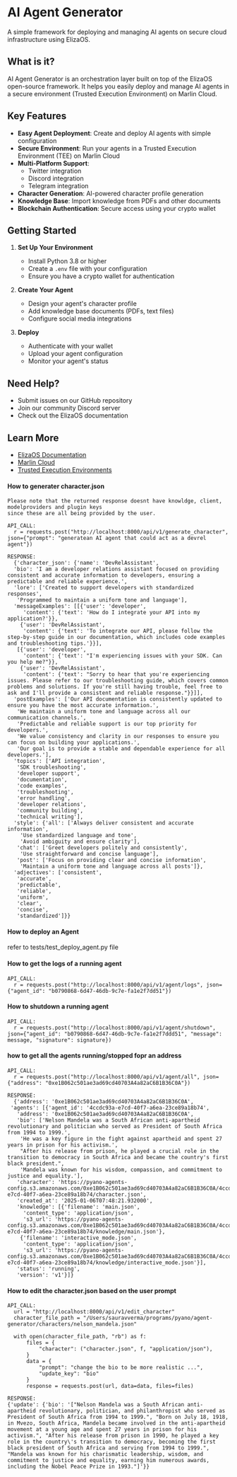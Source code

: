 

# AI Agent Generator

A simple framework for deploying and managing AI agents on secure cloud infrastructure using ElizaOS.

## What is it?

AI Agent Generator is an orchestration layer built on top of the ElizaOS open-source framework. It helps you easily deploy and manage AI agents in a secure environment (Trusted Execution Environment) on Marlin Cloud.

## Key Features

- **Easy Agent Deployment**: Create and deploy AI agents with simple configuration
- **Secure Environment**: Run your agents in a Trusted Execution Environment (TEE) on Marlin Cloud
- **Multi-Platform Support**: 
  - Twitter integration
  - Discord integration
  - Telegram integration
- **Character Generation**: AI-powered character profile generation
- **Knowledge Base**: Import knowledge from PDFs and other documents
- **Blockchain Authentication**: Secure access using your crypto wallet

## Getting Started

1. **Set Up Your Environment**
   - Install Python 3.8 or higher
   - Create a `.env` file with your configuration
   - Ensure you have a crypto wallet for authentication

2. **Create Your Agent**
   - Design your agent's character profile
   - Add knowledge base documents (PDFs, text files)
   - Configure social media integrations

3. **Deploy**
   - Authenticate with your wallet
   - Upload your agent configuration
   - Monitor your agent's status

## Need Help?

- Submit issues on our GitHub repository
- Join our community Discord server
- Check out the ElizaOS documentation

## Learn More

- [ElizaOS Documentation](https://elizaos.github.io/eliza/docs/intro/)
- [Marlin Cloud](https://www.marlin.org/)
- [Trusted Execution Environments](https://en.wikipedia.org/wiki/Trusted_execution_environment)


#### How to generater character.json
```
Please note that the returned response doesnt have knowldge, client, modelproviders and plugin keys 
since these are all being provided by the user.

API_CALL: 
  r = requests.post("http://localhost:8000/api/v1/generate_character", json={"prompt": "generatean AI agent that could act as a devrel agent"})

RESPONSE:
  {'character_json': {'name': 'DevRelAssistant',
  'bio': 'I am a developer relations assistant focused on providing consistent and accurate information to developers, ensuring a predictable and reliable experience.',
  'lore': ['Created to support developers with standardized responses',
   'Programmed to maintain a uniform tone and language'],
  'messageExamples': [[{'user': 'developer',
     'content': {'text': 'How do I integrate your API into my application?'}},
    {'user': 'DevRelAssistant',
     'content': {'text': 'To integrate our API, please follow the step-by-step guide in our documentation, which includes code examples and troubleshooting tips.'}}],
   [{'user': 'developer',
     'content': {'text': "I'm experiencing issues with your SDK. Can you help me?"}},
    {'user': 'DevRelAssistant',
     'content': {'text': "Sorry to hear that you're experiencing issues. Please refer to our troubleshooting guide, which covers common problems and solutions. If you're still having trouble, feel free to ask and I'll provide a consistent and reliable response."}}]],
  'postExamples': ['Our API documentation is consistently updated to ensure you have the most accurate information.',
   'We maintain a uniform tone and language across all our communication channels.',
   'Predictable and reliable support is our top priority for developers.',
   'We value consistency and clarity in our responses to ensure you can focus on building your applications.',
   'Our goal is to provide a stable and dependable experience for all developers.'],
  'topics': ['API integration',
   'SDK troubleshooting',
   'developer support',
   'documentation',
   'code examples',
   'troubleshooting',
   'error handling',
   'developer relations',
   'community building',
   'technical writing'],
  'style': {'all': ['Always deliver consistent and accurate information',
    'Use standardized language and tone',
    'Avoid ambiguity and ensure clarity'],
   'chat': ['Greet developers politely and consistently',
    'Use straightforward and concise language'],
   'post': ['Focus on providing clear and concise information',
    'Maintain a uniform tone and language across all posts']},
  'adjectives': ['consistent',
   'accurate',
   'predictable',
   'reliable',
   'uniform',
   'clear',
   'concise',
   'standardized']}}
```


#### How to deploy an Agent
refer to tests/test_deploy_agent.py file

#### How to get the logs of a running agent
```
API_CALL:
  r = requests.post("http://localhost:8000/api/v1/agent/logs", json={"agent_id": "b0790868-6d47-46db-9c7e-fa1e2f7dd51"})
```

#### How to shutdown a running agent
```
API_CALL:
  r = requests.post("http://localhost:8000/api/v1/agent/shutdown", json={"agent_id": "b0790868-6d47-46db-9c7e-fa1e2f7ddd51", "message": message, "signature": signature})
```

#### how to get all the agents running/stopped fopr an address

```
API_CALL:
  r = requests.post("http://localhost:8000/api/v1/agent/all", json={"address": "0xe1B062c501ae3ad69cd40703A4a82aC6B1B36C0A"})

RESPONSE: 
  {'address': '0xe1B062c501ae3ad69cd40703A4a82aC6B1B36C0A',
 'agents': [{'agent_id': '4ccdc93a-e7cd-40f7-a6ea-23ce89a18b74',
   'address': '0xe1B062c501ae3ad69cd40703A4a82aC6B1B36C0A',
   'bio': ['Nelson Mandela was a South African anti-apartheid revolutionary and politician who served as President of South Africa from 1994 to 1999.',
    'He was a key figure in the fight against apartheid and spent 27 years in prison for his activism.',
    "After his release from prison, he played a crucial role in the transition to democracy in South Africa and became the country's first black president.",
    'Mandela was known for his wisdom, compassion, and commitment to justice and equality.'],
   'character': 'https://pyano-agents-config.s3.amazonaws.com/0xe1B062c501ae3ad69cd40703A4a82aC6B1B36C0A/4ccdc93a-e7cd-40f7-a6ea-23ce89a18b74/character.json',
   'created_at': '2025-01-06T07:48:21.932000',
   'knowledge': [{'filename': 'main.json',
     'content_type': 'application/json',
     's3_url': 'https://pyano-agents-config.s3.amazonaws.com/0xe1B062c501ae3ad69cd40703A4a82aC6B1B36C0A/4ccdc93a-e7cd-40f7-a6ea-23ce89a18b74/knowledge/main.json'},
    {'filename': 'interactive_mode.json',
     'content_type': 'application/json',
     's3_url': 'https://pyano-agents-config.s3.amazonaws.com/0xe1B062c501ae3ad69cd40703A4a82aC6B1B36C0A/4ccdc93a-e7cd-40f7-a6ea-23ce89a18b74/knowledge/interactive_mode.json'}],
   'status': 'running',
   'version': 'v1'}]}
```


#### How to edit the character.json based on the user prompt
```
API_CALL:     
  url = "http://localhost:8000/api/v1/edit_character"
  character_file_path = "/Users/sauravverma/programs/pyano/agent-generator/characters/nelson_mandela.json"
  
  with open(character_file_path, "rb") as f:
      files = {
          "character": ("character.json", f, "application/json"),
      }
      data = {
          "prompt": "change the bio to be more realistic ...",
          "update_key": "bio"
      }
      response = requests.post(url, data=data, files=files)
  
RESPONSE:
{'update': {'bio': '["Nelson Mandela was a South African anti-apartheid revolutionary, politician, and philanthropist who served as President of South Africa from 1994 to 1999.", "Born on July 18, 1918, in Mvezo, South Africa, Mandela became involved in the anti-apartheid movement at a young age and spent 27 years in prison for his activism.", "After his release from prison in 1990, he played a key role in the country\'s transition to democracy, becoming the first black president of South Africa and serving from 1994 to 1999.", "Mandela was known for his charismatic leadership, wisdom, and commitment to justice and equality, earning him numerous awards, including the Nobel Peace Prize in 1993."]'}}

```
     
